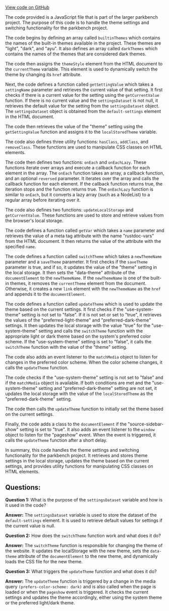 [View code on GitHub](git@github.com:wangpatrick57/parkbench.git/target/doc/static.files/storage-fec3eaa3851e447d.js)

The code provided is a JavaScript file that is part of the larger parkbench project. The purpose of this code is to handle the theme settings and switching functionality for the parkbench project.

The code begins by defining an array called `builtinThemes` which contains the names of the built-in themes available in the project. These themes are "light", "dark", and "ayu". It also defines an array called `darkThemes` which contains the names of the themes that are considered dark themes.

The code then assigns the `themeStyle` element from the HTML document to the `currentTheme` variable. This element is used to dynamically switch the theme by changing its `href` attribute.

Next, the code defines a function called `getSettingValue` which takes a `settingName` parameter and retrieves the current value of that setting. It first checks if there is a current value for the setting using the `getCurrentValue` function. If there is no current value and the `settingsDataset` is not null, it retrieves the default value for the setting from the `settingsDataset` object. The `settingsDataset` object is obtained from the `default-settings` element in the HTML document.

The code then retrieves the value of the "theme" setting using the `getSettingValue` function and assigns it to the `localStoredTheme` variable.

The code also defines three utility functions: `hasClass`, `addClass`, and `removeClass`. These functions are used to manipulate CSS classes on HTML elements.

The code then defines two functions: `onEach` and `onEachLazy`. These functions iterate over arrays and execute a callback function for each element in the array. The `onEach` function takes an array, a callback function, and an optional `reversed` parameter. It iterates over the array and calls the callback function for each element. If the callback function returns true, the iteration stops and the function returns true. The `onEachLazy` function is similar to `onEach`, but it converts a lazy array (such as a NodeList) to a regular array before iterating over it.

The code also defines two functions: `updateLocalStorage` and `getCurrentValue`. These functions are used to store and retrieve values from the browser's local storage.

The code defines a function called `getVar` which takes a `name` parameter and retrieves the value of a meta tag attribute with the name "rustdoc-vars" from the HTML document. It then returns the value of the attribute with the specified `name`.

The code defines a function called `switchTheme` which takes a `newThemeName` parameter and a `saveTheme` parameter. It first checks if the `saveTheme` parameter is true, and if so, it updates the value of the "theme" setting in the local storage. It then sets the "data-theme" attribute of the `documentElement` to the `newThemeName`. If the `newThemeName` is one of the built-in themes, it removes the `currentTheme` element from the document. Otherwise, it creates a new `link` element with the `newThemeName` as the `href` and appends it to the `documentElement`.

The code defines a function called `updateTheme` which is used to update the theme based on the current settings. It first checks if the "use-system-theme" setting is not set to "false". If it is not set or set to "true", it retrieves the values of the "preferred-light-theme" and "preferred-dark-theme" settings. It then updates the local storage with the value "true" for the "use-system-theme" setting and calls the `switchTheme` function with the appropriate light or dark theme based on the system's preferred color scheme. If the "use-system-theme" setting is set to "false", it calls the `switchTheme` function with the value of the "theme" setting.

The code also adds an event listener to the `matchMedia` object to listen for changes in the preferred color scheme. When the color scheme changes, it calls the `updateTheme` function.

The code checks if the "use-system-theme" setting is not set to "false" and if the `matchMedia` object is available. If both conditions are met and the "use-system-theme" setting and "preferred-dark-theme" setting are not set, it updates the local storage with the value of the `localStoredTheme` as the "preferred-dark-theme" setting.

The code then calls the `updateTheme` function to initially set the theme based on the current settings.

Finally, the code adds a class to the `documentElement` if the "source-sidebar-show" setting is set to "true". It also adds an event listener to the `window` object to listen for the "pageshow" event. When the event is triggered, it calls the `updateTheme` function after a short delay.

In summary, this code handles the theme settings and switching functionality for the parkbench project. It retrieves and stores theme settings in the local storage, updates the theme based on the current settings, and provides utility functions for manipulating CSS classes on HTML elements.
## Questions: 
 **Question 1:** What is the purpose of the `settingsDataset` variable and how is it used in the code?

**Answer:** The `settingsDataset` variable is used to store the dataset of the `default-settings` element. It is used to retrieve default values for settings if the current value is null.

**Question 2:** How does the `switchTheme` function work and what does it do?

**Answer:** The `switchTheme` function is responsible for changing the theme of the website. It updates the localStorage with the new theme, sets the `data-theme` attribute of the `documentElement` to the new theme, and dynamically loads the CSS file for the new theme.

**Question 3:** What triggers the `updateTheme` function and what does it do?

**Answer:** The `updateTheme` function is triggered by a change in the media query `(prefers-color-scheme: dark)` and is also called when the page is loaded or when the `pageshow` event is triggered. It checks the current settings and updates the theme accordingly, either using the system theme or the preferred light/dark theme.
